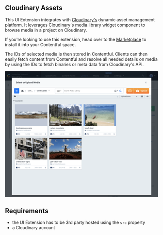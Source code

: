 ## Cloudinary Assets

This UI Extension integrates with [Cloudinary's](https://cloudinary.com/) dynamic asset management platform. It leverages Cloudinary's [media library widget](https://cloudinary.com/documentation/media_library_widget) component to browse media in a project on Cloudinary.

If you're looking to use this extension, head over to the [Marketplace](https://www.contentful.com/developers/marketplace/cloudinary-assets/) to install it into your Contentful space.

The IDs of selected media is then stored in Contentful. Clients can then easily fetch content from Contentful and resolve all needed details on media by using the IDs to fetch binaries or meta data from Cloudinary's API.

![Cloudinary Extension in action](screenshot.png)

## Requirements

- the UI Extension has to be 3rd party hosted using the `src` property
- a Cloudinary account
